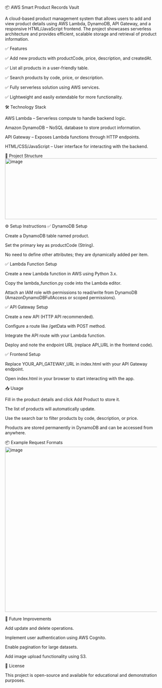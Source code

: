 📦 AWS Smart Product Records Vault

A cloud-based product management system that allows users to add and view product details using AWS Lambda, DynamoDB, API Gateway, and a responsive HTML/JavaScript frontend. The project showcases serverless architecture and provides efficient, scalable storage and retrieval of product information.

✅ Features

✅ Add new products with productCode, price, description, and createdAt.

✅ List all products in a user-friendly table.

✅ Search products by code, price, or description.

✅ Fully serverless solution using AWS services.

✅ Lightweight and easily extendable for more functionality.

🛠 Technology Stack

AWS Lambda – Serverless compute to handle backend logic.

Amazon DynamoDB – NoSQL database to store product information.

API Gateway – Exposes Lambda functions through HTTP endpoints.

HTML/CSS/JavaScript – User interface for interacting with the backend.

📂 Project Structure
<img width="796" height="201" alt="image" src="https://github.com/user-attachments/assets/571d8bdd-de0e-4353-8ab9-ae01795874dc" />


⚙ Setup Instructions
✅ DynamoDB Setup

Create a DynamoDB table named product.

Set the primary key as productCode (String).

No need to define other attributes; they are dynamically added per item.

✅ Lambda Function Setup

Create a new Lambda function in AWS using Python 3.x.

Copy the lambda_function.py code into the Lambda editor.

Attach an IAM role with permissions to read/write from DynamoDB (AmazonDynamoDBFullAccess or scoped permissions).

✅ API Gateway Setup

Create a new API (HTTP API recommended).

Configure a route like /getData with POST method.

Integrate the API route with your Lambda function.

Deploy and note the endpoint URL (replace API_URL in the frontend code).

✅ Frontend Setup

Replace YOUR_API_GATEWAY_URL in index.html with your API Gateway endpoint.

Open index.html in your browser to start interacting with the app.

📥 Usage

Fill in the product details and click Add Product to store it.

The list of products will automatically update.

Use the search bar to filter products by code, description, or price.

Products are stored permanently in DynamoDB and can be accessed from anywhere.

📦 Example Request Formats
<img width="836" height="545" alt="image" src="https://github.com/user-attachments/assets/dcd5e59b-0f92-4e39-ba59-2636fa8814c1" />


🚀 Future Improvements

Add update and delete operations.

Implement user authentication using AWS Cognito.

Enable pagination for large datasets.

Add image upload functionality using S3.

📄 License

This project is open-source and available for educational and demonstration purposes.
